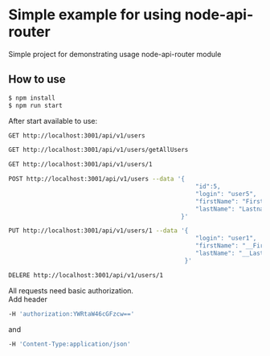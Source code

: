 # Simple example for using node-api-router

Simple project for demonstrating usage node-api-router module

## How to use

```bash
$ npm install
$ npm run start
```

After start available to use:
```bash
GET http://localhost:3001/api/v1/users
```
```bash
GET http://localhost:3001/api/v1/users/getAllUsers
```
```bash
GET http://localhost:3001/api/v1/users/1
```
```bash
POST http://localhost:3001/api/v1/users --data '{
                                                    "id":5,
                                                    "login": "user5",
                                                    "firstName": "Firstnam5",
                                                    "lastName": "Lastnam5"
                                                }'
```
```bash                                      
PUT http://localhost:3001/api/v1/users/1 --data '{
                                                    "login": "user1",
                                                    "firstName": "__Firstnam1__",
                                                    "lastName": "__Lastnam1__"
                                                 }'
```
```bash
DELERE http://localhost:3001/api/v1/users/1
```
All requests need basic authorization. <br />
Add header
```bash
-H 'authorization:YWRtaW46cGFzcw=='
```
and
```bash
-H 'Content-Type:application/json'
```